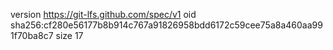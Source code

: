 version https://git-lfs.github.com/spec/v1
oid sha256:cf280e56177b8b914c767a91826958bdd6172c59cee75a8a460aa991f70ba8c7
size 17
